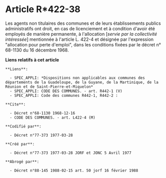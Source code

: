 # Article R*422-38

Les agents non titulaires des communes et de leurs établissements publics administratifs ont droit, en cas de licenciement et
à condition d'avoir été employés de manière permanente, à l'allocation [*servie par la collectivité intéressée*] mentionnée à
l'article L. 422-4 et désignée par l'expression "allocation pour perte d'emploi", dans les conditions fixées par le décret n°
68-1130 du 16 décembre 1968.

**Liens relatifs à cet article**

	**Liens**:

	  - SPEC_APPLI: *Dispositions non applicables aux communes des départements de la Guadeloupe, de la Guyane, de la Martinique, de la Réunion et de Saint-Pierre-et-Miquelon*
	  - SPEC_APPLI: CODE DES COMMUNES. - art. R442-1 (V)
	  - SPEC_APPLI: Code des communes R442-1, R442-2 :

	**Cite**:

	  - Décret n°68-1130 1968-12-16
	  - CODE DES COMMUNES. - art. L422-4 (M)

	**Codifié par**:

	  - Décret n°77-373 1977-03-28

	**Créé par**:

	  - Décret n°77-373 1977-03-28 JORF et JONC 5 Avril 1977

	**Abrogé par**:

	  - Décret n°88-145 1988-02-15 art. 50 jorf 16 février 1988
